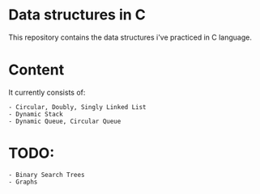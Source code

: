 # Data structures in C
This repository contains the data structures i've practiced in C language.

# Content
It currently consists of:
```
- Circular, Doubly, Singly Linked List
- Dynamic Stack
- Dynamic Queue, Circular Queue
```

# TODO:
```
- Binary Search Trees
- Graphs
```